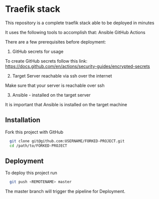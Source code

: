 
# Traefik stack

This repository is a complete traefik stack able to be deployed in minutes

It uses the following tools to accomplish that:
Ansible
GitHub Actions

There are a few prerequisites before deployment:
1) GitHub secrets for usage

To create GitHub secrets follow this link: <https://docs.github.com/en/actions/security-guides/encrypted-secrets>

2) Target Server reachable via ssh over the internet

Make sure that your server is reachable over ssh

3) Ansible - installed on the target server

It is important that Ansible is installed on the target machine



## Installation

Fork this project with GitHub

```bash
  git clone git@github.com:USERNAME/FORKED-PROJECT.git
  cd /path/to/FORKED-PROJECT
```

## Deployment

To deploy this project run

```bash
  git push <REMOTENAME> master 
```

The master branch will trigger the pipeline for Deployment.